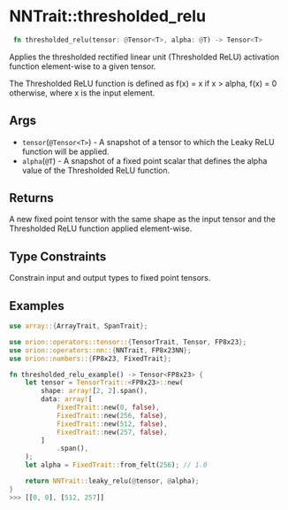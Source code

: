 # NNTrait::thresholded_relu

```rust
 fn thresholded_relu(tensor: @Tensor<T>, alpha: @T) -> Tensor<T>
```

Applies the thresholded rectified linear unit (Thresholded ReLU) activation function element-wise to a given tensor.

The Thresholded ReLU function is defined as f(x) = x if x > alpha, f(x) = 0 otherwise, where x is the input element.

## Args
* `tensor`(`@Tensor<T>`) - A snapshot of a tensor to which the Leaky ReLU function will be applied.
* `alpha`(`@T`) - A snapshot of a fixed point scalar that defines the alpha value of the Thresholded ReLU function.

## Returns
A new fixed point tensor with the same shape as the input tensor and the Thresholded ReLU function applied element-wise.

## Type Constraints

Constrain input and output types to fixed point tensors.

## Examples

```rust
use array::{ArrayTrait, SpanTrait};

use orion::operators::tensor::{TensorTrait, Tensor, FP8x23};
use orion::operators::nn::{NNTrait, FP8x23NN};
use orion::numbers::{FP8x23, FixedTrait};

fn thresholded_relu_example() -> Tensor<FP8x23> {
    let tensor = TensorTrait::<FP8x23>::new(
        shape: array![2, 2].span(),
        data: array![
            FixedTrait::new(0, false),
            FixedTrait::new(256, false),
            FixedTrait::new(512, false),
            FixedTrait::new(257, false),
        ]
            .span(),
    );
    let alpha = FixedTrait::from_felt(256); // 1.0

    return NNTrait::leaky_relu(@tensor, @alpha);
}
>>> [[0, 0], [512, 257]]
```
